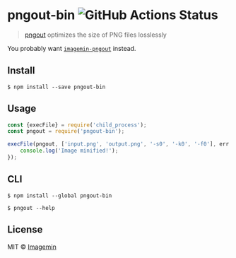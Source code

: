# pngout-bin ![GitHub Actions Status](https://github.com/imagemin/pngout-bin/workflows/test/badge.svg?branch=master)

> [pngout](http://advsys.net/ken/util/pngout.htm) optimizes the size of PNG files losslessly

You probably want [`imagemin-pngout`](https://github.com/imagemin/imagemin-pngout) instead.


## Install

```
$ npm install --save pngout-bin
```


## Usage

```js
const {execFile} = require('child_process');
const pngout = require('pngout-bin');

execFile(pngout, ['input.png', 'output.png', '-s0', '-k0', '-f0'], err => {
	console.log('Image minified!');
});
```


## CLI

```
$ npm install --global pngout-bin
```

```
$ pngout --help
```


## License

MIT © [Imagemin](https://github.com/imagemin)
